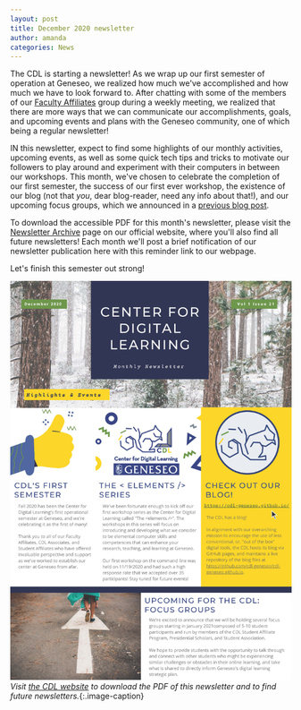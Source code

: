 ```yaml
---
layout: post
title: December 2020 newsletter
author: amanda
categories: News
---
```


<span class="drop">T</span>he CDL is starting a newsletter! As we wrap up our first semester of operation at Geneseo, we realized how much we've accomplished and how much we have to look forward to. After chatting with some of the members of our [Faculty Affiliates](https://www.geneseo.edu/cdl/faculty-affiliates) group during a weekly meeting, we realized that there are more ways that we can communicate our accomplishments, goals, and upcoming events and plans with the Geneseo community, one of which being a regular newsletter!

IN this newsletter, expect to find some highlights of our monthly activities, upcoming events, as well as some quick tech tips and tricks to motivate our followers to play around and experiment with their computers in between our workshops. This month, we've chosen to celebrate the completion of our first semester, the success of our first ever workshop, the existence of our blog (not that *you*, dear blog-reader, need any info about that!), and our upcoming focus groups, which we announced in a [previous blog post](https://cdl-geneseo.github.io/2020/11/16/call-for-participation/).

To download the accessible PDF for this month's newsletter, please visit the [Newsletter Archive](https://www.geneseo.edu/cdl/newsletter-archive) page on our official website, where you'll also find all future newsletters! Each month we'll post a brief notification of our newsletter publication here with this reminder link to our webpage. 

Let's finish this semester out strong!

![Image of December 2020 Newsletter](/images/Dec2020_newsletter.jpg)
*Visit [the CDL website](https://www.geneseo.edu/cdl/newsletter-archive) to download the PDF of this newsletter and to find future newsletters.*{:.image-caption}